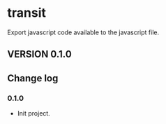 transit
=======

Export javascript code available to the javascript file.


## VERSION 0.1.0


## Change log


### 0.1.0

- Init project.
